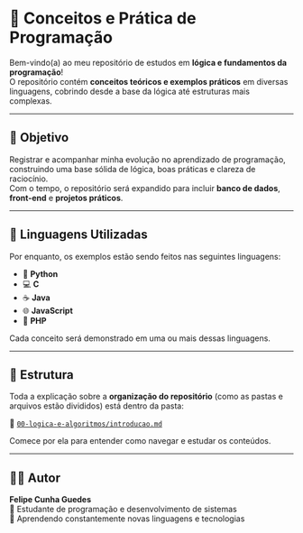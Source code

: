 # 🧠 Conceitos e Prática de Programação

Bem-vindo(a) ao meu repositório de estudos em **lógica e fundamentos da programação**!  
O repositório contém **conceitos teóricos e exemplos práticos** em diversas linguagens, cobrindo desde a base da lógica até estruturas mais complexas.

---

## 🚀 Objetivo

Registrar e acompanhar minha evolução no aprendizado de programação, construindo uma base sólida de lógica, boas práticas e clareza de raciocínio.  
Com o tempo, o repositório será expandido para incluir **banco de dados**, **front-end** e **projetos práticos**.

---

## 🧩 Linguagens Utilizadas

Por enquanto, os exemplos estão sendo feitos nas seguintes linguagens:

- 🐍 **Python**
- 💻 **C**
- ☕ **Java**
- 🌐 **JavaScript**
- 🐘 **PHP**

Cada conceito será demonstrado em uma ou mais dessas linguagens.

---

## 📘 Estrutura

Toda a explicação sobre a **organização do repositório** (como as pastas e arquivos estão divididos) está dentro da pasta:

📁 [`00-logica-e-algoritmos/introducao.md`](./00-logica-e-algoritmos/introducao.md)

Comece por ela para entender como navegar e estudar os conteúdos.

---

## 🧑‍💻 Autor

**Felipe Cunha Guedes**  
💼 Estudante de programação e desenvolvimento de sistemas  
📘 Aprendendo constantemente novas linguagens e tecnologias
